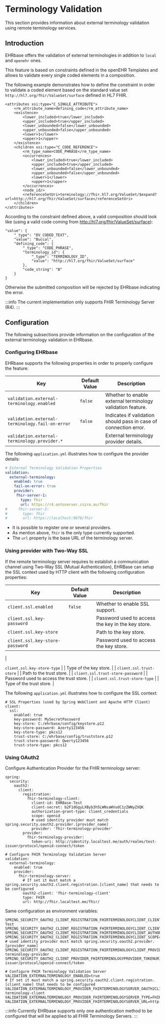 # Terminology Validation

This section provides information about external terminology validation using remote terminology services.

## Introduction

EHRbase offers the validation of external terminologies in addition to `local` and `openehr` ones.

This feature is based on constraints defined in the openEHR Templates and allows to validate every single coded elements in a composition.

The following example demonstrates how to define the constraint in order to validate a coded element based on the standard value set `http://hl7.org/fhir/ValueSet/surface` defined in HL7 FHIR.

```
<attributes xsi:type="C_SINGLE_ATTRIBUTE">
    <rm_attribute_name>defining_code</rm_attribute_name>
    <existence>
        <lower_included>true</lower_included>
        <upper_included>true</upper_included>
        <lower_unbounded>false</lower_unbounded>
        <upper_unbounded>false</upper_unbounded>
        <lower>1</lower>
        <upper>1</upper>
    </existence>
    <children xsi:type="C_CODE_REFERENCE">
        <rm_type_name>CODE_PHRASE</rm_type_name>
        <occurrences>
            <lower_included>true</lower_included>
            <upper_included>true</upper_included>
            <lower_unbounded>false</lower_unbounded>
            <upper_unbounded>false</upper_unbounded>
            <lower>1</lower>
            <upper>1</upper>
        </occurrences>
        <node_id/>
        <referenceSetUri>terminology://fhir.hl7.org/ValueSet/$expand?url=http://hl7.org/fhir/ValueSet/surface</referenceSetUri>
    </children>
</attributes>
```

According to the constraint defined above, a valid composition should look like (using a valid code coming from http://hl7.org/fhir/ValueSet/surface):

```
"value": {
    "_type": "DV_CODED_TEXT",
    "value": "Buccal",
    "defining_code": {
        "_type": "CODE_PHRASE",
        "terminology_id": {
            "_type": "TERMINOLOGY_ID",
            "value": "http://hl7.org/fhir/ValueSet/surface"
        },
        "code_string": "B"
    }
}
```

Otherwise the submitted composition will be rejected by EHRbase indicating the error.

:::info
The current implementation only supports FHIR Terminology Server (R4).
:::

## Configuration

The following subsections provide information on the configuration of the external terminology validation in EHRbase.

### Configuring EHRbase

EHRbase supports the following properties in order to properly configure the feature:

| Key                                             | Default Value | Description                                                      |
| ------------------------------------------------|---------------|------------------------------------------------------------------|
| `validation.external-terminology.enabled`       | `false`       | Whether to enable external terminology validation feature.       |
| `validation.external-terminology.fail-on-error` | `false`       | Indicates if validation should pass in case of connection error. |
| `validation.external-terminology.provider.*`    |               | External terminology provider details.                           |

The following `application.yml` illustrates how to configure the provider details:

```yaml
# External Terminology Validation Properties
validation:
  external-terminology:
    enabled: true
    fail-on-error: true
    provider:
     fhir-server-1:
       type: fhir
       url: https://r4.ontoserver.csiro.au/fhir
#     fhir-server-2:
#       type: fhir
#       url: https://localhost:9876/fhir
```

* It is possible to register one or several providers.
* As mention above, `fhir` is the only type currently supported.
* The `url` property is the base URL of the terminology server.

### Using provider with Two-Way SSL

If the remote terminology server requires to establish a communication channel using Two-Way SSL (Mutual Authentication), EHRBase can setup the SSL context used by HTTP client with the following configuration properties:

| Key                               | Default Value | Description                                           |
| ----------------------------------|---------------|-------------------------------------------------------|
| `client.ssl.enabled`              | `false`       | Whether to enable SSL support.                        |
| `client.ssl.key-password`         |               | Password used to access the key in the key store.     |
| `client.ssl.key-store`            |               | Path to the key store.                                |
| `client.ssl.key-store-password`   |               | Password used to access the key store.                |
|

 `client.ssl.key-store-type`       |               | Type of the key store.                                |
| `client.ssl.trust-store`          |               | Path to the trust store.                              |
| `client.ssl.trust-store-password` |               | Password used to access the trust store.              |
| `client.ssl.trust-store-type`     |               | Type of the trust store.                              |

The following `application.yml` illustrates how to configure the SSL context:

```
# SSL Properties (used by Spring WebClient and Apache HTTP Client)
client:
  ssl:
    enabled: true
    key-password: MySecretPassword
    key-store: C:/ehrbase/config/keystore.p12
    key-store-password: Azerty123456
    key-store-type: pkcs12
    trust-store: C:/ehrbase/config/truststore.p12
    trust-store-password: Qwerty123456
    trust-store-type: pkcs12
```

### Using OAuth2


Configure Authentication Provider for the FHIR terminology server:
```
spring:
  security:
    oauth2:
      client:
        registration:
          fhir-terminology-client:
            client-id: EHRBase-Test
            client-secret: b2F1dGgyLXByb3h5LWNsaWVudC1zZWNyZXQK
            authorization-grant-type: client_credentials
            scope: openid
            # used identity provider must match spring.security.oauth2.provider.[provider_name]
            provider: 'fhir-terminology-provider'
        provider:
          fhir-terminology-provider:
            token-uri: http://identity.localtest.me/auth/realms/test-issuer/protocol/openid-connect/token
 
# Configure FHIR Terminology Validation Server
validation:
  external-terminology:
    enabled: true
    provider:
      fhir-terminology-server:
        # If set it must match a spring.security.oauth2.client.registration.[client_name] that needs to be configured
        oauth2-client: 'fhir-terminology-client'
        type: FHIR
        url: http://fhir.localtest.me/fhir/
````

Same configuration as environment variables:
```
SPRING_SECURITY_OAUTH2_CLIENT_REGISTRATION_FHIRTERMINOLOGYCLIENT_CLIENTID=EHRBase-Test
SPRING_SECURITY_OAUTH2_CLIENT_REGISTRATION_FHIRTERMINOLOGYCLIENT_CLIENTSECRET=b2F1dGgyLXByb3h5LWNsaWVudC1zZWNyZXQK
SPRING_SECURITY_OAUTH2_CLIENT_REGISTRATION_FHIRTERMINOLOGYCLIENT_AUTHORIZATIONGRANTTYPE=client_credentials
SPRING_SECURITY_OAUTH2_CLIENT_REGISTRATION_FHIRTERMINOLOGYCLIENT_SCOPE=openid
# used identity provider must match spring.security.oauth2.provider.[provider_name]
SPRING_SECURITY_OAUTH2_CLIENT_REGISTRATION_FHIRTERMINOLOGYCLIENT_PROVIDER=fhir-terminology-provider
SPRING_SECURITY_OAUTH2_CLIENT_PROVIDER_FHIRTERMINOLOGYPROVIDER_TOKENURI=http://identity.localtest.me/auth/realms/test-issuer/protocol/openid-connect/token
 
# Configure FHIR Terminology Validation Server
VALIDATION_EXTERNALTERMINOLOGY_ENABLED=true
# If set it must match a spring.security.oauth2.client.registration.[client_name] that needs to be configured
VALIDATION_EXTERNALTERMINOLOGY_PROVIDER_FHIRTERMINOLOGYSERVER_OAUTH2CLIENT=fhir-terminology-client
VALIDATION_EXTERNALTERMINOLOGY_PROVIDER_FHIRTERMINOLOGYSERVER_TYPE=FHIR
VALIDATION_EXTERNALTERMINOLOGY_PROVIDER_FHIRTERMINOLOGYSERVER_URL=http://fhir.localtest.me/fhir/
```

:::info
Currently EHRbase supports only one authentication method to be configured that will be applied to all FHIR Terminology Servers.
:::